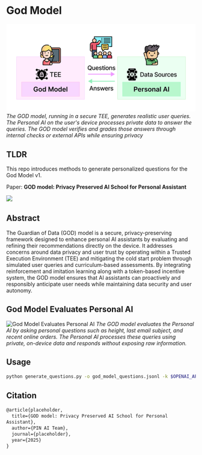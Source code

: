 # God Model

![God Model Architecture](./images/god_model.png)
*The GOD model, running in a secure TEE, generates realistic user queries. The Personal AI on the user's device processes private data to answer the queries. The GOD model verifies and grades those answers through internal checks or external APIs while ensuring privacy*

## TLDR

This repo introduces methods to generate personalized questions for the God Model v1.

Paper: **GOD model: Privacy Preserved AI School for Personal Assistant** 

<a href='https://arxiv.org/abs/2502.18527'><img src='https://img.shields.io/badge/arXiv-2502.18527-b31b1b'></a>

## Abstract

The Guardian of Data (GOD) model is a secure, privacy-preserving framework designed to enhance personal AI assistants by evaluating and refining their recommendations directly on the device. It addresses concerns around data privacy and user trust by operating within a Trusted Execution Environment (TEE) and mitigating the cold start problem through simulated user queries and curriculum-based assessments. By integrating reinforcement and imitation learning along with a token-based incentive system, the GOD model ensures that AI assistants can proactively and responsibly anticipate user needs while maintaining data security and user autonomy.



## God Model Evaluates Personal AI

![God Model Evaluates Personal AI](./images/evaluate.png)
*The GOD model evaluates the Personal AI by asking personal questions such as height, last email subject, and recent online orders. The Personal AI processes these queries using private, on-device data and responds without exposing raw information.*


## Usage

```bash
python generate_questions.py -o god_model_questions.jsonl -k $OPENAI_API_KEY
```

## Citation

```
@article{placeholder,
  title={GOD model: Privacy Preserved AI School for Personal Assistant},
  author={PIN AI Team},
  journal={placeholder},
  year={2025}
}
```